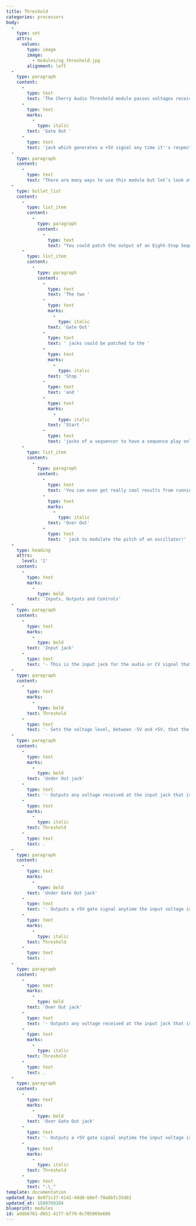 ```yaml
---
title: Threshold
categories: processors
body:
  -
    type: set
    attrs:
      values:
        type: image
        image:
          - modules/ug_threshold.jpg
        alignment: left
  -
    type: paragraph
    content:
      -
        type: text
        text: 'The Cherry Audio Threshold module passes voltages received at its input jack to one of two outputs based on whether or not the signal is above or below a specified voltage level. Each output jack also has an affiliated '
      -
        type: text
        marks:
          -
            type: italic
        text: 'Gate Out '
      -
        type: text
        text: 'jack which generates a +5V signal any time it''s respective output is passing voltage.'
  -
    type: paragraph
    content:
      -
        type: text
        text: "There are many ways to use this module but let’s look at a few fun examples.\_\_"
  -
    type: bullet_list
    content:
      -
        type: list_item
        content:
          -
            type: paragraph
            content:
              -
                type: text
                text: "You could patch the output of an Eight-Step Sequencer to the input of a Threshold module to send the low and high notes of a sequence to two different oscillator/envelope/amp setups. The Threshold knob could then be “played” to somewhat randomly change which notes go to which oscillator setup.\_"
      -
        type: list_item
        content:
          -
            type: paragraph
            content:
              -
                type: text
                text: 'The two '
              -
                type: text
                marks:
                  -
                    type: italic
                text: 'Gate Out'
              -
                type: text
                text: ' jacks could be patched to the '
              -
                type: text
                marks:
                  -
                    type: italic
                text: 'Stop '
              -
                type: text
                text: 'and '
              -
                type: text
                marks:
                  -
                    type: italic
                text: 'Start '
              -
                type: text
                text: 'jacks of a sequencer to have a sequence play only during a portion of a slow envelope or LFO. This could be a fun experiment for a generative patch!'
      -
        type: list_item
        content:
          -
            type: paragraph
            content:
              -
                type: text
                text: 'You can even get really cool results from running audio signals through the Threshold module. Try using a drum loop as the input signal and using the '
              -
                type: text
                marks:
                  -
                    type: italic
                text: 'Over Out'
              -
                type: text
                text: ' jack to modulate the pitch of an oscillator!'
  -
    type: heading
    attrs:
      level: '2'
    content:
      -
        type: text
        marks:
          -
            type: bold
        text: 'Inputs, Outputs and Controls'
  -
    type: paragraph
    content:
      -
        type: text
        marks:
          -
            type: bold
        text: 'Input jack'
      -
        type: text
        text: '- This is the input jack for the audio or CV signal that will be tested.'
  -
    type: paragraph
    content:
      -
        type: text
        marks:
          -
            type: bold
        text: Threshold
      -
        type: text
        text: '- Sets the voltage level, between -5V and +5V, that the input signal will be determined to be above or below. This is the setting that defines the "split point" between the two outputs.'
  -
    type: paragraph
    content:
      -
        type: text
        marks:
          -
            type: bold
        text: 'Under Out jack'
      -
        type: text
        text: '- Outputs any voltage received at the input jack that is below the '
      -
        type: text
        marks:
          -
            type: italic
        text: Threshold
      -
        type: text
        text: .
  -
    type: paragraph
    content:
      -
        type: text
        marks:
          -
            type: bold
        text: 'Under Gate Out jack'
      -
        type: text
        text: '- Outputs a +5V gate signal anytime the input voltage is below the '
      -
        type: text
        marks:
          -
            type: italic
        text: Threshold
      -
        type: text
        text: .
  -
    type: paragraph
    content:
      -
        type: text
        marks:
          -
            type: bold
        text: 'Over Out jack'
      -
        type: text
        text: '- Outputs any voltage received at the input jack that is above the '
      -
        type: text
        marks:
          -
            type: italic
        text: Threshold
      -
        type: text
        text: .
  -
    type: paragraph
    content:
      -
        type: text
        marks:
          -
            type: bold
        text: 'Over Gate Out jack'
      -
        type: text
        text: '- Outputs a +5V gate signal anytime the input voltage is above the '
      -
        type: text
        marks:
          -
            type: italic
        text: Threshold
      -
        type: text
        text: ".\_"
template: documentation
updated_by: 8e971c27-4141-4dd8-b8ef-f0a8bfc35d61
updated_at: 1589769384
blueprint: modules
id: addb6761-d651-41f7-bf78-0c705869e686
---
```

